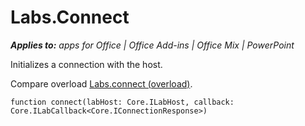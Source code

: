 
# Labs.Connect

 _**Applies to:** apps for Office | Office Add-ins | Office Mix | PowerPoint_

Initializes a connection with the host.

Compare overload [Labs.connect (overload)](../../reference/office-mix/labs.connect-overload.md).


```
function connect(labHost: Core.ILabHost, callback: Core.ILabCallback<Core.IConnectionResponse>)
```


